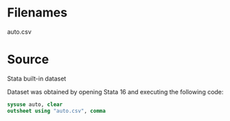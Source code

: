 # Filenames
auto.csv

# Source
Stata built-in dataset

Dataset was obtained by opening Stata 16 and executing the following code:

```stata
sysuse auto, clear
outsheet using "auto.csv", comma
```
